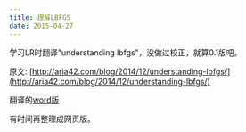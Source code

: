 ```yaml
---
title: 理解LBFGS
date: 2015-04-27
---
```


学习LR时翻译"understanding lbfgs"，没做过校正，就算0.1版吧。

<!--more-->

原文: [http://aria42.com/blog/2014/12/understanding-lbfgs/](http://aria42.com/blog/2014/12/understanding-lbfgs/)

翻译的[word版]({{site.uploads}}/understand-LBFGS.docx)

有时间再整理成网页版。